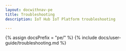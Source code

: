 ```yaml
---
layout: docwithnav-pe
title: Troubleshooting
description: IoT Hub IoT Platform troubleshooting

---
```


{% assign docsPrefix = "pe/" %}
{% include docs/user-guide/troubleshooting.md %}